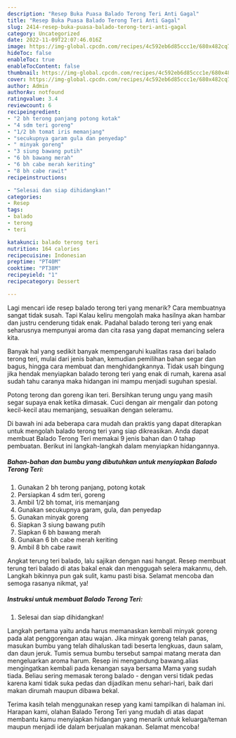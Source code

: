 ```yaml
---
description: "Resep Buka Puasa Balado Terong Teri Anti Gagal"
title: "Resep Buka Puasa Balado Terong Teri Anti Gagal"
slug: 2414-resep-buka-puasa-balado-terong-teri-anti-gagal
category: Uncategorized
date: 2022-11-09T22:07:46.016Z
image: https://img-global.cpcdn.com/recipes/4c592eb6d85ccc1e/680x482cq70/balado-terong-teri-foto-resep-utama.jpg
hideToc: false
enableToc: true
enableTocContent: false
thumbnail: https://img-global.cpcdn.com/recipes/4c592eb6d85ccc1e/680x482cq70/balado-terong-teri-foto-resep-utama.jpg
cover: https://img-global.cpcdn.com/recipes/4c592eb6d85ccc1e/680x482cq70/balado-terong-teri-foto-resep-utama.jpg
author: Admin
authorAv: notfound
ratingvalue: 3.4
reviewcount: 6
recipeingredient:
- "2 bh terong panjang potong kotak"
- "4 sdm teri goreng"
- "1/2 bh tomat iris memanjang"
- "secukupnya garam gula dan penyedap"
- " minyak goreng"
- "3 siung bawang putih"
- "6 bh bawang merah"
- "6 bh cabe merah keriting"
- "8 bh cabe rawit"
recipeinstructions:

- "Selesai dan siap dihidangkan!"
categories:
- Resep
tags:
- balado
- terong
- teri

katakunci: balado terong teri 
nutrition: 164 calories
recipecuisine: Indonesian
preptime: "PT40M"
cooktime: "PT38M"
recipeyield: "1"
recipecategory: Dessert

---
```



Lagi mencari ide resep balado terong teri yang menarik? Cara membuatnya sangat tidak susah. Tapi Kalau keliru mengolah maka hasilnya akan hambar dan justru cenderung tidak enak. Padahal balado terong teri yang enak seharusnya mempunyai aroma dan cita rasa yang dapat memancing selera kita.


Banyak hal yang sedikit banyak mempengaruhi kualitas rasa dari balado terong teri, mulai dari jenis bahan, kemudian pemilihan bahan segar dan bagus, hingga cara membuat dan menghidangkannya. Tidak usah bingung jika hendak menyiapkan balado terong teri yang enak di rumah, karena asal sudah tahu caranya maka hidangan ini mampu menjadi suguhan spesial.

Potong terong dan goreng ikan teri. Bersihkan terung ungu yang masih segar supaya enak ketika dimasak. Cuci dengan air mengalir dan potong kecil-kecil atau memanjang, sesuaikan dengan seleramu.


Di bawah ini ada beberapa cara mudah dan praktis yang dapat diterapkan untuk mengolah balado terong teri yang siap dikreasikan. Anda dapat membuat Balado Terong Teri memakai 9 jenis bahan dan 0 tahap pembuatan. Berikut ini langkah-langkah dalam menyiapkan hidangannya.

<!--inarticleads1-->

##### Bahan-bahan dan bumbu yang dibutuhkan untuk menyiapkan Balado Terong Teri:

1. Gunakan 2 bh terong panjang, potong kotak
1. Persiapkan 4 sdm teri, goreng
1. Ambil 1/2 bh tomat, iris memanjang
1. Gunakan secukupnya garam, gula, dan penyedap
1. Gunakan  minyak goreng
1. Siapkan 3 siung bawang putih
1. Siapkan 6 bh bawang merah
1. Gunakan 6 bh cabe merah keriting
1. Ambil 8 bh cabe rawit


Angkat terung teri balado, lalu sajikan dengan nasi hangat. Resep membuat terung teri balado di atas bakal enak dan menggugah selera makanmu, deh. Langkah bikinnya pun gak sulit, kamu pasti bisa. Selamat mencoba dan semoga rasanya nikmat, ya! 

<!--inarticleads2-->

##### Instruksi untuk membuat Balado Terong Teri:


1. Selesai dan siap dihidangkan!

Langkah pertama yaitu anda harus memanaskan kembali minyak goreng pada alat penggorengan atau wajan. Jika minyak goreng telah panas, masukan bumbu yang telah dihaluskan tadi beserta lengkuas, daun salam, dan daun jeruk. Tumis semua bumbu tersebut sampai matang merata dan mengeluarkan aroma harum. Resep ini mengandung bawang.alias mengingatkan kembali pada kenangan saya bersama Mama yang sudah tiada. Beliau sering memasak terong balado - dengan versi tidak pedas karena kami tidak suka pedas dan dijadikan menu sehari-hari, baik dari makan dirumah maupun dibawa bekal. 

Terima kasih telah menggunakan resep yang kami tampilkan di halaman ini. Harapan kami, olahan Balado Terong Teri yang mudah di atas dapat membantu kamu menyiapkan hidangan yang menarik untuk keluarga/teman maupun menjadi ide dalam berjualan makanan. Selamat mencoba!
